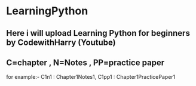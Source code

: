 # LearningPython
## Here i will upload Learning Python for beginners by CodewithHarry (Youtube)
## C=chapter , N=Notes , PP=practice paper 
for example:- C1n1 : Chapter1Notes1,
              C1pp1 : Chapter1PracticePaper1

